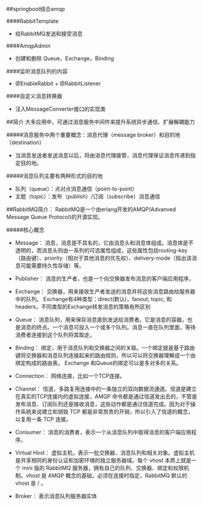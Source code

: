 ##springboot结合amqp

####RabbitTemplate
- 给RabbitMQ发送和接受消息

####AmqpAdmin
- 创建和删除 Queue，Exchange，Binding

####监听消息队列的内容
- @EnableRabbit +  @RabbitListener 

####自定义消息转换器
- 注入MessageConverter接口的实现类


##简介
大多应用中，可通过消息服务中间件来提升系统异步通信、扩展解耦能力

#####消息服务中两个重要概念：消息代理（message broker）和目的地（destination）
- 当消息发送者发送消息以后，将由消息代理接管，消息代理保证消息传递到指定目的地。

#####消息队列主要有两种形式的目的地
- 队列（queue）：点对点消息通信（point-to-point）
- 主题（topic）：发布（publish）/订阅（subscribe）消息通信


##RabbitMQ简介：
RabbitMQ是一个由erlang开发的AMQP(Advanved Message Queue Protocol)的开源实现。

#####核心概念
- Message：
消息，消息是不具名的，它由消息头和消息体组成。消息体是不透明的，而消息头则由一系列的可选属性组成，这些属性包括routing-key（路由键）、priority（相对于其他消息的优先权）、delivery-mode（指出该消息可能需要持久性存储）等。

- Publisher：
消息的生产者，也是一个向交换器发布消息的客户端应用程序。

- Exchange：
交换器，用来接收生产者发送的消息并将这些消息路由给服务器中的队列。
Exchange有4种类型：direct(默认)，fanout, topic, 和headers，不同类型的Exchange转发消息的策略有所区别

- Queue：
消息队列，用来保存消息直到发送给消费者。它是消息的容器，也是消息的终点。一个消息可投入一个或多个队列。消息一直在队列里面，等待消费者连接到这个队列将其取走。

- Binding：
绑定，用于消息队列和交换器之间的关联。一个绑定就是基于路由键将交换器和消息队列连接起来的路由规则，所以可以将交换器理解成一个由绑定构成的路由表。
Exchange 和Queue的绑定可以是多对多的关系。

- Connection：
网络连接，比如一个TCP连接。

- Channel：
信道，多路复用连接中的一条独立的双向数据流通道。信道是建立在真实的TCP连接内的虚拟连接，AMQP 命令都是通过信道发出去的，不管是发布消息、订阅队列还是接收消息，这些动作都是通过信道完成。因为对于操作系统来说建立和销毁 TCP 都是非常昂贵的开销，所以引入了信道的概念，以复用一条 TCP 连接。

- Consumer：
消息的消费者，表示一个从消息队列中取得消息的客户端应用程序。

- Virtual Host：
虚拟主机，表示一批交换器、消息队列和相关对象。虚拟主机是共享相同的身份认证和加密环境的独立服务器域。每个 vhost 本质上就是一个 mini 版的 RabbitMQ 服务器，拥有自己的队列、交换器、绑定和权限机制。vhost 是 AMQP 概念的基础，必须在连接时指定，RabbitMQ 默认的 vhost 是 / 。

- Broker：
表示消息队列服务器实体
